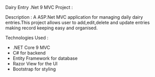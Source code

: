 Dairy Entry .Net 9 MVC Project :

Description : A ASP.Net MVC application for managing daily dairy entries.This project allows user to add,edit,delete and update entries making record keeping easy and organised.

Technologies Used : 
* .NET Core 9 MVC
* C# for backend
* Entity Framework for database
* Razor View for the UI
* Bootstrap for styling

